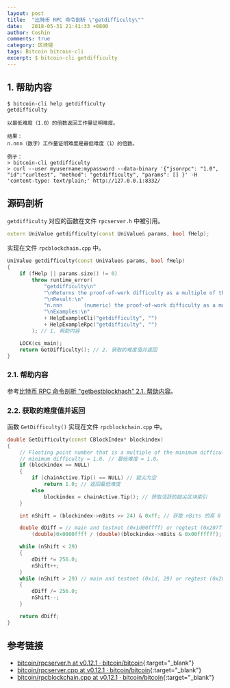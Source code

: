 ```yaml
---
layout: post
title:  "比特币 RPC 命令剖析 \"getdifficulty\""
date:   2018-05-31 21:41:33 +0800
author: Coshin
comments: true
category: 区块链
tags: Bitcoin bitcoin-cli
excerpt: $ bitcoin-cli getdifficulty
---
```

## 1. 帮助内容

```shell
$ bitcoin-cli help getdifficulty
getdifficulty

以最低难度（1.0）的倍数返回工作量证明难度。

结果：
n.nnn（数字）工作量证明难度是最低难度（1）的倍数。

例子：
> bitcoin-cli getdifficulty
> curl --user myusername:mypassword --data-binary '{"jsonrpc": "1.0", "id":"curltest", "method": "getdifficulty", "params": [] }' -H 'content-type: text/plain;' http://127.0.0.1:8332/
```

## 源码剖析

`getdifficulty` 对应的函数在文件 `rpcserver.h` 中被引用。

```cpp
extern UniValue getdifficulty(const UniValue& params, bool fHelp);
```

实现在文件 `rpcblockchain.cpp` 中。

```cpp
UniValue getdifficulty(const UniValue& params, bool fHelp)
{
    if (fHelp || params.size() != 0)
        throw runtime_error(
            "getdifficulty\n"
            "\nReturns the proof-of-work difficulty as a multiple of the minimum difficulty.\n"
            "\nResult:\n"
            "n.nnn       (numeric) the proof-of-work difficulty as a multiple of the minimum difficulty.\n"
            "\nExamples:\n"
            + HelpExampleCli("getdifficulty", "")
            + HelpExampleRpc("getdifficulty", "")
        ); // 1. 帮助内容

    LOCK(cs_main);
    return GetDifficulty(); // 2. 获取的难度值并返回
}
```

### 2.1. 帮助内容

参考[比特币 RPC 命令剖析 "getbestblockhash" 2.1. 帮助内容](/blog/2018/05/bitcoin-rpc-command-getbestblockhash.html#21-帮助内容)。

### 2.2. 获取的难度值并返回

函数 `GetDifficulty()` 实现在文件 `rpcblockchain.cpp` 中。

```cpp
double GetDifficulty(const CBlockIndex* blockindex)
{
    // Floating point number that is a multiple of the minimum difficulty, // 最低难度倍数的浮点数
    // minimum difficulty = 1.0. // 最低难度 = 1.0。
    if (blockindex == NULL)
    {
        if (chainActive.Tip() == NULL) // 链尖为空
            return 1.0; // 返回最低难度
        else
            blockindex = chainActive.Tip(); // 获取活跃的链尖区块索引
    }

    int nShift = (blockindex->nBits >> 24) & 0xff; // 获取 nBits 的高 8 位 2 进制

    double dDiff = // main and testnet (0x1d00ffff) or regtest (0x207fffff) 0x1e0ffff0 (dash)
        (double)0x0000ffff / (double)(blockindex->nBits & 0x00ffffff); // 计算难度并返回

    while (nShift < 29)
    {
        dDiff *= 256.0;
        nShift++;
    }
    while (nShift > 29) // main and testnet (0x1d, 29) or regtest (0x20, 32)
    {
        dDiff /= 256.0;
        nShift--;
    }

    return dDiff;
}
```

## 参考链接

* [bitcoin/rpcserver.h at v0.12.1 · bitcoin/bitcoin](https://github.com/bitcoin/bitcoin/blob/v0.12.1/src/rpcserver.h){:target="_blank"}
* [bitcoin/rpcserver.cpp at v0.12.1 · bitcoin/bitcoin](https://github.com/bitcoin/bitcoin/blob/v0.12.1/src/rpcserver.cpp){:target="_blank"}
* [bitcoin/rpcblockchain.cpp at v0.12.1 · bitcoin/bitcoin](https://github.com/bitcoin/bitcoin/blob/v0.12.1/src/rpcblockchain.cpp){:target="_blank"}
